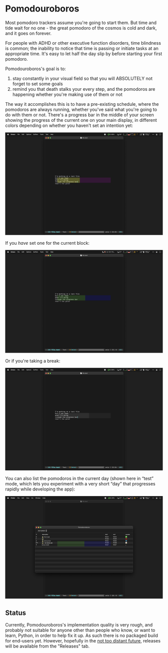# Pomodouroboros

Most pomodoro trackers assume you're going to start them. But time and tide
wait for no one - the great pomodoro of the cosmos is cold and dark, and it
goes on forever.

For people with ADHD or other executive function disorders, time blindness is
common; the inability to notice that time is passing or initiate tasks at an
appropriate time.  It's easy to let half the day slip by before starting your
first pomodoro.

Pomodouroboros's goal is to:

1. stay constantly in your visual field so that you will ABSOLUTELY not forget
   to set some goals
2. remind you that death stalks your every step, and the pomodoros are
   happening whether you're making use of them or not

The way it accomplishes this is to have a pre-existing schedule, where the
pomodoros are always running, whether you've said what you're going to do with
them or not.  There's a progress bar in the middle of your screen showing the
progress of the current one on your main display, in different colors depending
on whether you haven't set an intention yet:

![](./screenshots/intention-not-set.png)

If you *have* set one for the current block:

![](./screenshots/intention-set-progress.png)

Or if you're taking a break:

![](./screenshots/break.png)

You can also list the pomodoros in the current day (shown here in “test” mode,
which lets you experiment with a very short “day” that progresses rapidly while
developing the app):

![](./screenshots/pomodoro-list-view.png)

## Status

Currently, Pomodouroboros's implementation quality is very rough, and probably
not suitable for anyone other than people who know, or want to learn, Python,
in order to help fix it up.  As such there is no packaged build for end-users
yet.  However, hopefully in the [not too distant
future](https://github.com/glyph/Pomodouroboros/issues/21), releases will be
available from the "Releases" tab.
